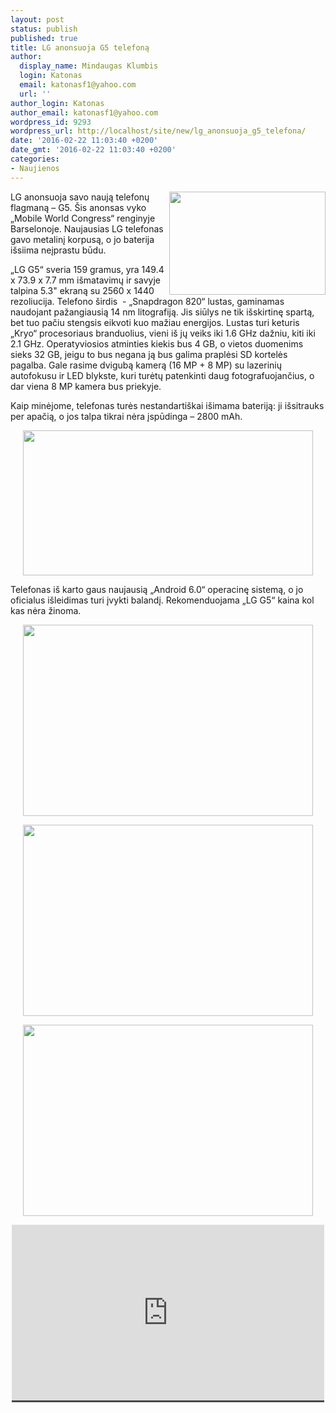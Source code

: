 ```yaml
---
layout: post
status: publish
published: true
title: LG anonsuoja G5 telefoną
author:
  display_name: Mindaugas Klumbis
  login: Katonas
  email: katonasf1@yahoo.com
  url: ''
author_login: Katonas
author_email: katonasf1@yahoo.com
wordpress_id: 9293
wordpress_url: http://localhost/site/new/lg_anonsuoja_g5_telefona/
date: '2016-02-22 11:03:40 +0200'
date_gmt: '2016-02-22 11:03:40 +0200'
categories:
- Naujienos
---
```

<p>
	<a href="http://technews.lt/userfiles/LG-G5-5.jpg"><img alt="" src="http://technews.lt/userfiles/LG-G5-5.jpg" style="width: 250px; height: 165px; float: right;" /></a>LG anonsuoja savo naują telefonų flagmaną &ndash; G5. &Scaron;is anonsas vyko &bdquo;Mobile World Congress&ldquo; renginyje Barselonoje. Naujausias LG telefonas gavo metalinį korpusą, o jo baterija i&scaron;siima neįprastu būdu.</p>
<p>
	&bdquo;LG G5&ldquo; sveria 159 gramus, yra 149.4 x 73.9 x 7.7 mm i&scaron;matavimų ir savyje talpina 5.3&quot; ekraną su 2560 x 1440 rezoliucija. Telefono &scaron;irdis &nbsp;- &bdquo;Snapdragon 820&ldquo; lustas, gaminamas naudojant pažangiausią 14 nm litografiją. Jis siūlys ne tik i&scaron;skirtinę spartą, bet tuo pačiu stengsis eikvoti kuo mažiau energijos. Lustas turi keturis &bdquo;Kryo&ldquo; procesoriaus branduolius, vieni i&scaron; jų veiks iki 1.6 GHz dažniu, kiti iki 2.1 GHz. Operatyviosios atminties kiekis bus 4 GB, o vietos duomenims sieks 32 GB, jeigu to bus negana ją bus galima praplėsi SD kortelės pagalba. Gale rasime dvigubą kamerą (16 MP + 8 MP) su lazerinių autofokusu ir LED blykste, kuri turėtų patenkinti daug fotografuojančius, o dar viena 8 MP kamera bus priekyje.</p>
<p>
	Kaip minėjome, telefonas turės nestandarti&scaron;kai i&scaron;imama bateriją: ji i&scaron;sitrauks per apačią, o jos talpa tikrai nėra įspūdinga &ndash; 2800 mAh.</p>
<p style="text-align: center;">
	<a href="http://technews.lt/userfiles/gsmarena_004-1-635x318.jpg"><img alt="" src="http://technews.lt/userfiles/gsmarena_004-1-635x318.jpg" style="width: 464px; height: 232px;" /></a></p>
<p>
	Telefonas i&scaron; karto gaus naujausią &bdquo;Android 6.0&ldquo; operacinę sistemą, o jo oficialus i&scaron;leidimas turi įvykti balandį. Rekomenduojama &bdquo;LG G5&ldquo; kaina kol kas nėra žinoma.</p>
<p style="text-align: center;">
	<a href="http://technews.lt/userfiles/LG-G5-7.jpg"><img alt="" src="http://technews.lt/userfiles/LG-G5-7.jpg" style="width: 464px; height: 306px;" /></a></p>
<p style="text-align: center;">
	<a href="http://technews.lt/userfiles/LG-G5-8.jpg"><img alt="" src="http://technews.lt/userfiles/LG-G5-8.jpg" style="width: 464px; height: 306px;" /></a></p>
<p style="text-align: center;">
	<a href="http://technews.lt/userfiles/LG-G5-6.jpg"><img alt="" src="http://technews.lt/userfiles/LG-G5-6.jpg" style="width: 464px; height: 306px;" /></a></p>
<p style="text-align: center;">
	<span style="color: rgb(187, 187, 187); font-family: Roboto, Arial, Helvetica, sans-serif; font-size: 11px; line-height: 11.44px; background-color: rgba(28, 28, 28, 0.8);"><iframe allowfullscreen="" frameborder="0" height="281" src="https://www.youtube.com/embed/anyW8UY9ELg" width="500"></iframe></span></p>
